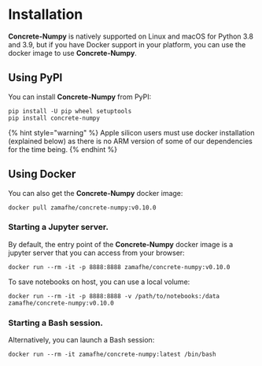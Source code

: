 # Installation

**Concrete-Numpy** is natively supported on Linux and macOS for Python 3.8 and 3.9, but if you have Docker support in your platform, you can use the docker image to use **Concrete-Numpy**.

## Using PyPI

You can install **Concrete-Numpy** from PyPI:

```shell
pip install -U pip wheel setuptools
pip install concrete-numpy
```

{% hint style="warning" %}
Apple silicon users must use docker installation (explained below) as there is no ARM version of some of our dependencies for the time being.
{% endhint %}

## Using Docker

You can also get the **Concrete-Numpy** docker image:

```shell
docker pull zamafhe/concrete-numpy:v0.10.0
```

### Starting a Jupyter server.

By default, the entry point of the **Concrete-Numpy** docker image is a jupyter server that you can access from your browser:

```shell
docker run --rm -it -p 8888:8888 zamafhe/concrete-numpy:v0.10.0
```

To save notebooks on host, you can use a local volume:

```shell
docker run --rm -it -p 8888:8888 -v /path/to/notebooks:/data zamafhe/concrete-numpy:v0.10.0
```

### Starting a Bash session.

Alternatively, you can launch a Bash session:

```shell
docker run --rm -it zamafhe/concrete-numpy:latest /bin/bash
```
